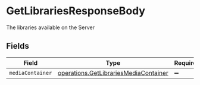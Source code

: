 # GetLibrariesResponseBody

The libraries available on the Server


## Fields

| Field                                                                                          | Type                                                                                           | Required                                                                                       | Description                                                                                    |
| ---------------------------------------------------------------------------------------------- | ---------------------------------------------------------------------------------------------- | ---------------------------------------------------------------------------------------------- | ---------------------------------------------------------------------------------------------- |
| `mediaContainer`                                                                               | [operations.GetLibrariesMediaContainer](../../models/operations/getlibrariesmediacontainer.md) | :heavy_minus_sign:                                                                             | N/A                                                                                            |